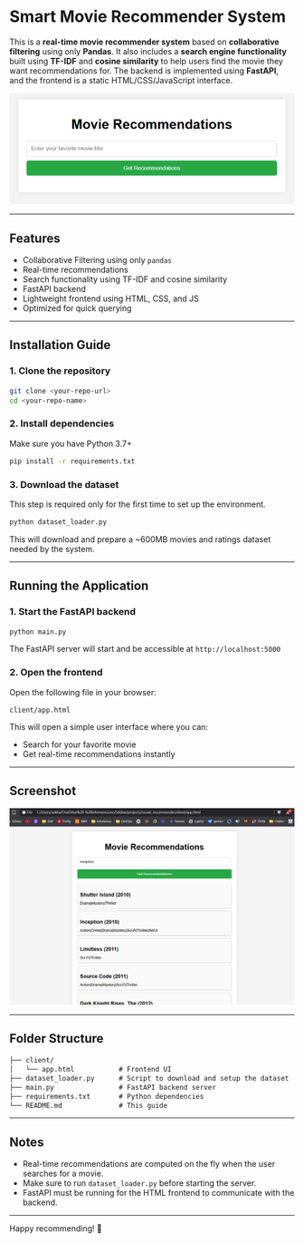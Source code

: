 # Smart Movie Recommender System

This is a **real-time movie recommender system** based on **collaborative filtering** using only **Pandas**. It also includes a **search engine functionality** built using **TF-IDF** and **cosine similarity** to help users find the movie they want recommendations for. The backend is implemented using **FastAPI**, and the frontend is a static HTML/CSS/JavaScript interface.

<p align="center">
  <img src="./documentation/move%20recommender%201.png" alt="UI Screenshot" width="600"/>
</p>

---

## Features

* Collaborative Filtering using only `pandas`
* Real-time recommendations
* Search functionality using TF-IDF and cosine similarity
* FastAPI backend
* Lightweight frontend using HTML, CSS, and JS
* Optimized for quick querying

---

## Installation Guide

### 1. Clone the repository

```bash
git clone <your-repo-url>
cd <your-repo-name>
```

### 2. Install dependencies

Make sure you have Python 3.7+

```bash
pip install -r requirements.txt
```

### 3. Download the dataset

This step is required only for the first time to set up the environment.

```bash
python dataset_loader.py
```

This will download and prepare a \~600MB movies and ratings dataset needed by the system.

---

## Running the Application

### 1. Start the FastAPI backend

```bash
python main.py
```

The FastAPI server will start and be accessible at `http://localhost:5000`

### 2. Open the frontend

Open the following file in your browser:

```
client/app.html
```

This will open a simple user interface where you can:

* Search for your favorite movie
* Get real-time recommendations instantly

---

## Screenshot

![UI Screenshot](./documentation/move%20recommender%202.png)

---

## Folder Structure

```
├── client/
│   └── app.html           # Frontend UI
├── dataset_loader.py      # Script to download and setup the dataset
├── main.py                # FastAPI backend server
├── requirements.txt       # Python dependencies
└── README.md              # This guide
```

---

## Notes

* Real-time recommendations are computed on the fly when the user searches for a movie.
* Make sure to run `dataset_loader.py` before starting the server.
* FastAPI must be running for the HTML frontend to communicate with the backend.

---

Happy recommending! 🍿
